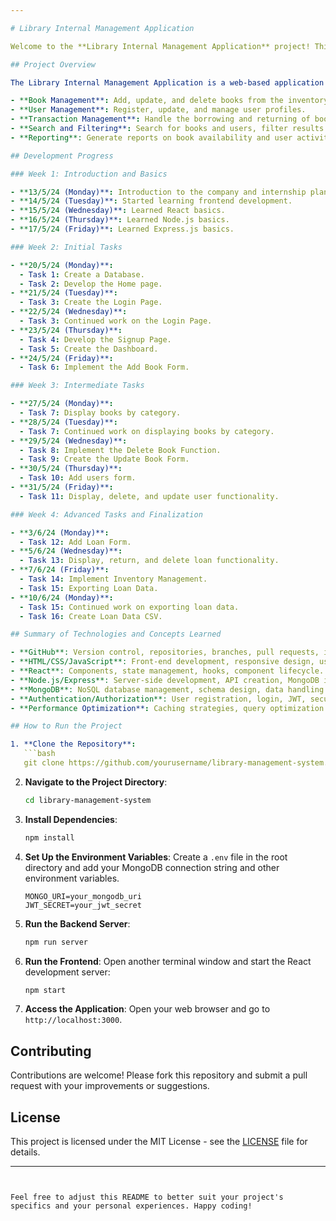 ```yaml
---

# Library Internal Management Application

Welcome to the **Library Internal Management Application** project! This project was developed during my summer internship at Agevole Innovation Private Limited. It is designed to streamline library operations and enhance user experience. Below is a detailed account of the project's progress and the technologies used.

## Project Overview

The Library Internal Management Application is a web-based application that allows librarians to manage books, track borrowing and returning of books, manage user accounts, and generate insightful reports. The system includes functionalities such as:

- **Book Management**: Add, update, and delete books from the inventory.
- **User Management**: Register, update, and manage user profiles.
- **Transaction Management**: Handle the borrowing and returning of books.
- **Search and Filtering**: Search for books and users, filter results based on various criteria.
- **Reporting**: Generate reports on book availability and user activities.

## Development Progress

### Week 1: Introduction and Basics

- **13/5/24 (Monday)**: Introduction to the company and internship plan.
- **14/5/24 (Tuesday)**: Started learning frontend development.
- **15/5/24 (Wednesday)**: Learned React basics.
- **16/5/24 (Thursday)**: Learned Node.js basics.
- **17/5/24 (Friday)**: Learned Express.js basics.

### Week 2: Initial Tasks

- **20/5/24 (Monday)**: 
  - Task 1: Create a Database.
  - Task 2: Develop the Home page.
- **21/5/24 (Tuesday)**: 
  - Task 3: Create the Login Page.
- **22/5/24 (Wednesday)**: 
  - Task 3: Continued work on the Login Page.
- **23/5/24 (Thursday)**: 
  - Task 4: Develop the Signup Page.
  - Task 5: Create the Dashboard.
- **24/5/24 (Friday)**: 
  - Task 6: Implement the Add Book Form.

### Week 3: Intermediate Tasks

- **27/5/24 (Monday)**: 
  - Task 7: Display books by category.
- **28/5/24 (Tuesday)**: 
  - Task 7: Continued work on displaying books by category.
- **29/5/24 (Wednesday)**: 
  - Task 8: Implement the Delete Book Function.
  - Task 9: Create the Update Book Form.
- **30/5/24 (Thursday)**: 
  - Task 10: Add users form.
- **31/5/24 (Friday)**: 
  - Task 11: Display, delete, and update user functionality.

### Week 4: Advanced Tasks and Finalization

- **3/6/24 (Monday)**: 
  - Task 12: Add Loan Form.
- **5/6/24 (Wednesday)**: 
  - Task 13: Display, return, and delete loan functionality.
- **7/6/24 (Friday)**: 
  - Task 14: Implement Inventory Management.
  - Task 15: Exporting Loan Data.
- **10/6/24 (Monday)**: 
  - Task 15: Continued work on exporting loan data.
  - Task 16: Create Loan Data CSV.

## Summary of Technologies and Concepts Learned

- **GitHub**: Version control, repositories, branches, pull requests, issues, project boards, GitHub Actions.
- **HTML/CSS/JavaScript**: Front-end development, responsive design, user experience enhancements.
- **React**: Components, state management, hooks, component lifecycle.
- **Node.js/Express**: Server-side development, API creation, MongoDB integration.
- **MongoDB**: NoSQL database management, schema design, data handling.
- **Authentication/Authorization**: User registration, login, JWT, secure session handling.
- **Performance Optimization**: Caching strategies, query optimization.

## How to Run the Project

1. **Clone the Repository**:
   ```bash
   git clone https://github.com/yourusername/library-management-system.git
   ```

2. **Navigate to the Project Directory**:
   ```bash
   cd library-management-system
   ```

3. **Install Dependencies**:
   ```bash
   npm install
   ```

4. **Set Up the Environment Variables**:
   Create a `.env` file in the root directory and add your MongoDB connection string and other environment variables.
   ```
   MONGO_URI=your_mongodb_uri
   JWT_SECRET=your_jwt_secret
   ```

5. **Run the Backend Server**:
   ```bash
   npm run server
   ```

6. **Run the Frontend**:
   Open another terminal window and start the React development server:
   ```bash
   npm start
   ```

7. **Access the Application**:
   Open your web browser and go to `http://localhost:3000`.

## Contributing

Contributions are welcome! Please fork this repository and submit a pull request with your improvements or suggestions.

## License

This project is licensed under the MIT License - see the [LICENSE](LICENSE) file for details.

---
```


Feel free to adjust this README to better suit your project's specifics and your personal experiences. Happy coding!
